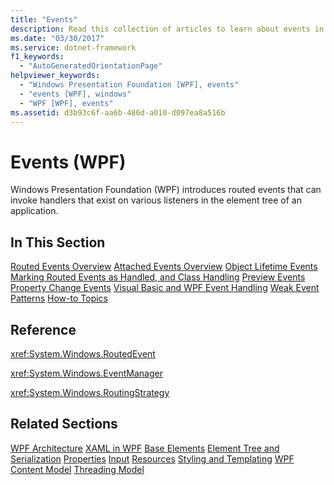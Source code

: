 ```yaml
---
title: "Events"
description: Read this collection of articles to learn about events in Windows Presentation Foundation (WPF) applications.
ms.date: "03/30/2017"
ms.service: dotnet-framework
f1_keywords: 
  - "AutoGeneratedOrientationPage"
helpviewer_keywords: 
  - "Windows Presentation Foundation [WPF], events"
  - "events [WPF], windows"
  - "WPF [WPF], events"
ms.assetid: d3b93c6f-aa6b-486d-a010-d097ea8a516b
---
```

# Events (WPF)

Windows Presentation Foundation (WPF) introduces routed events that can invoke handlers that exist on various listeners in the element tree of an application.

## In This Section

[Routed Events Overview](../events/routed-events-overview.md)
[Attached Events Overview](../events/attached-events-overview.md)
[Object Lifetime Events](../events/object-lifetime-events.md)
[Marking Routed Events as Handled, and Class Handling](../events/marking-routed-events-as-handled-and-class-handling.md)
[Preview Events](../events/preview-events.md)
[Property Change Events](../events/property-change-events.md)
[Visual Basic and WPF Event Handling](../events/visual-basic-and-wpf-event-handling.md)
[Weak Event Patterns](../events/weak-event-patterns.md)
[How-to Topics](events-how-to-topics.md)

## Reference

<xref:System.Windows.RoutedEvent>

<xref:System.Windows.EventManager>

<xref:System.Windows.RoutingStrategy>

## Related Sections

[WPF Architecture](wpf-architecture.md)
  [XAML in WPF](../xaml/index.md)
  [Base Elements](base-elements.md)
  [Element Tree and Serialization](element-tree-and-serialization.md)
  [Properties](properties-wpf.md)
  [Input](input-wpf.md)
  [Resources](resources-wpf.md)
  [Styling and Templating](../controls/styles-templates-overview.md)
  [WPF Content Model](../controls/wpf-content-model.md)
  [Threading Model](threading-model.md)
